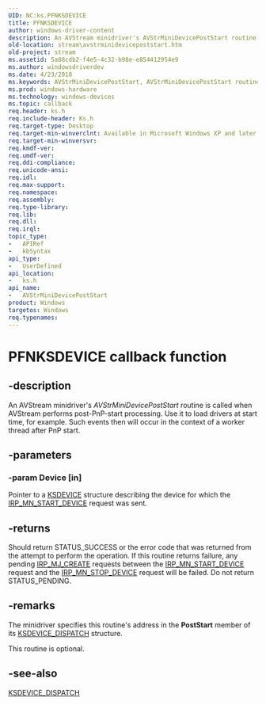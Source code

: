```yaml
---
UID: NC:ks.PFNKSDEVICE
title: PFNKSDEVICE
author: windows-driver-content
description: An AVStream minidriver's AVStrMiniDevicePostStart routine is called when AVStream performs post-PnP-start processing. Use it to load drivers at start time, for example. Such events then will occur in the context of a worker thread after PnP start.
old-location: stream\avstrminidevicepoststart.htm
old-project: stream
ms.assetid: 5a08cdb2-f4e5-4c32-b98e-e854412954e9
ms.author: windowsdriverdev
ms.date: 4/23/2018
ms.keywords: AVStrMiniDevicePostStart, AVStrMiniDevicePostStart routine [Streaming Media Devices], PFNKSDEVICE, avstclbk_2eb05ad1-c345-4625-9f76-f979e3ea7962.xml, ks/AVStrMiniDevicePostStart, stream.avstrminidevicepoststart
ms.prod: windows-hardware
ms.technology: windows-devices
ms.topic: callback
req.header: ks.h
req.include-header: Ks.h
req.target-type: Desktop
req.target-min-winverclnt: Available in Microsoft Windows XP and later operating systems and DirectX 8.0 and later DirectX versions.
req.target-min-winversvr: 
req.kmdf-ver: 
req.umdf-ver: 
req.ddi-compliance: 
req.unicode-ansi: 
req.idl: 
req.max-support: 
req.namespace: 
req.assembly: 
req.type-library: 
req.lib: 
req.dll: 
req.irql: 
topic_type:
-	APIRef
-	kbSyntax
api_type:
-	UserDefined
api_location:
-	ks.h
api_name:
-	AVStrMiniDevicePostStart
product: Windows
targetos: Windows
req.typenames: 
---
```


# PFNKSDEVICE callback function


## -description


An AVStream minidriver's <i>AVStrMiniDevicePostStart</i> routine is called when AVStream performs post-PnP-start processing. Use it to load drivers at start time, for example. Such events then will occur in the context of a worker thread after PnP start.


## -parameters




### -param Device [in]

Pointer to a <a href="https://msdn.microsoft.com/library/windows/hardware/ff561681">KSDEVICE</a> structure describing the device for which the <a href="https://msdn.microsoft.com/library/windows/hardware/ff551749">IRP_MN_START_DEVICE</a> request was sent.


## -returns



Should return STATUS_SUCCESS or the error code that was returned from the attempt to perform the operation. If this routine returns failure, any pending <a href="https://msdn.microsoft.com/library/windows/hardware/ff548630">IRP_MJ_CREATE</a> requests between the <a href="https://msdn.microsoft.com/library/windows/hardware/ff551749">IRP_MN_START_DEVICE</a> request and the <a href="https://msdn.microsoft.com/library/windows/hardware/ff551755">IRP_MN_STOP_DEVICE</a> request will be failed. Do not return STATUS_PENDING.




## -remarks



The minidriver specifies this routine's address in the <b>PostStart</b> member of its <a href="https://msdn.microsoft.com/library/windows/hardware/ff561693">KSDEVICE_DISPATCH</a> structure.

This routine is optional.




## -see-also




<a href="https://msdn.microsoft.com/library/windows/hardware/ff561693">KSDEVICE_DISPATCH</a>
 

 

